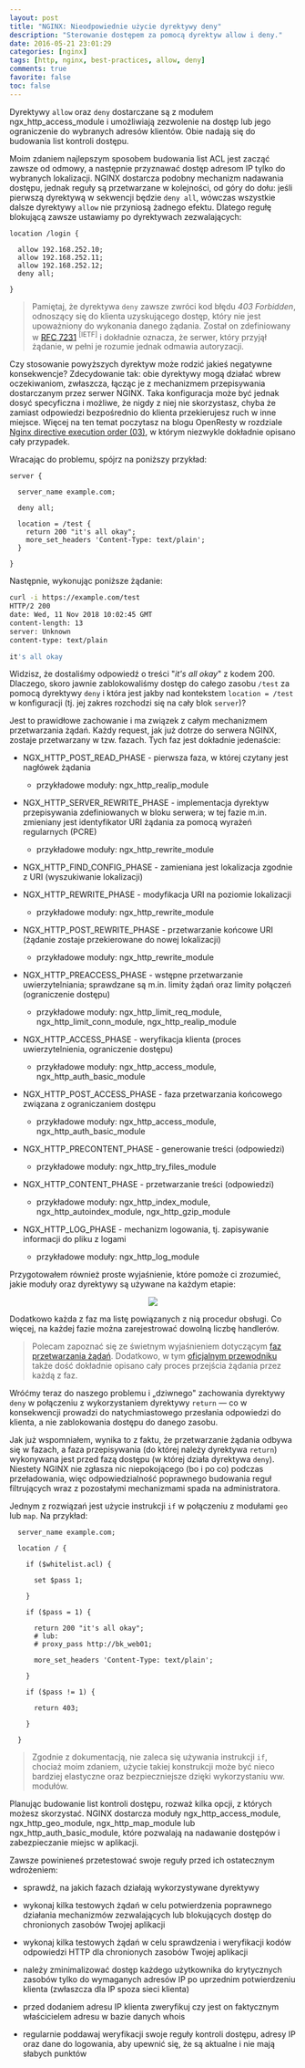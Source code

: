 ```yaml
---
layout: post
title: "NGINX: Nieodpowiednie użycie dyrektywy deny"
description: "Sterowanie dostępem za pomocą dyrektyw allow i deny."
date: 2016-05-21 23:01:29
categories: [nginx]
tags: [http, nginx, best-practices, allow, deny]
comments: true
favorite: false
toc: false
---
```


Dyrektywy `allow` oraz `deny` dostarczane są z modułem <span class="h-b">ngx_http_access_module</span> i umożliwiają zezwolenie na dostęp lub jego ograniczenie do wybranych adresów klientów. Obie nadają się do budowania list kontroli dostępu.

Moim zdaniem najlepszym sposobem budowania list ACL jest zacząć zawsze od odmowy, a następnie przyznawać dostęp adresom IP tylko do wybranych lokalizacji. NGINX dostarcza podobny mechanizm nadawania dostępu, jednak reguły są przetwarzane w kolejności, od góry do dołu: jeśli pierwszą dyrektywą w sekwencji będzie `deny all`, wówczas wszystkie dalsze dyrektywy `allow` nie przyniosą żadnego efektu. Dlatego regułę blokującą zawsze ustawiamy po dyrektywach zezwalających:

```nginx
location /login {

  allow 192.168.252.10;
  allow 192.168.252.11;
  allow 192.168.252.12;
  deny all;

}
```

  > Pamiętaj, że dyrektywa `deny` zawsze zwróci kod błędu _403 Forbidden_, odnoszący się do klienta uzyskującego dostęp, który nie jest upoważniony do wykonania danego żądania. Został on zdefiniowany w [RFC 7231](https://tools.ietf.org/html/rfc7231#section-6.5.3) <sup>[IETF]</sup> i dokładnie oznacza, że serwer, który przyjął żądanie, w pełni je rozumie jednak odmawia autoryzacji.

Czy stosowanie powyższych dyrektyw może rodzić jakieś negatywne konsekwencje? Zdecydowanie tak: obie dyrektywy mogą działać wbrew oczekiwaniom, zwłaszcza, łącząc je z mechanizmem przepisywania dostarczanym przez serwer NGINX. Taka konfiguracja może być jednak dosyć specyficzna i możliwe, że nigdy z niej nie skorzystasz, chyba że zamiast odpowiedzi bezpośrednio do klienta przekierujesz ruch w inne miejsce. Więcej na ten temat poczytasz na blogu OpenResty w rozdziale [Nginx directive execution order (03)](https://openresty.org/download/agentzh-nginx-tutorials-en.html#02-nginxdirectiveexecorder03), w którym niezwykle dokładnie opisano cały przypadek.

Wracając do problemu, spójrz na poniższy przykład:

```nginx
server {

  server_name example.com;

  deny all;

  location = /test {
    return 200 "it's all okay";
    more_set_headers 'Content-Type: text/plain';
  }

}
```

Następnie, wykonując poniższe żądanie:

```bash
curl -i https://example.com/test
HTTP/2 200
date: Wed, 11 Nov 2018 10:02:45 GMT
content-length: 13
server: Unknown
content-type: text/plain

it's all okay
```

Widzisz, że dostaliśmy odpowiedź o treści "_it's all okay_" z kodem 200. Dlaczego, skoro jawnie zablokowaliśmy dostęp do całego zasobu `/test` za pomocą dyrektywy `deny` i która jest jakby nad kontekstem `location = /test` w konfiguracji (tj. jej zakres rozchodzi się na cały blok `server`)?

Jest to prawidłowe zachowanie i ma związek z całym mechanizmem przetwarzania żądań. Każdy request, jak już dotrze do serwera NGINX, zostaje przetwarzany w tzw. fazach. Tych faz jest dokładnie jedenaście:

- <span class="h-a">NGX_HTTP_POST_READ_PHASE</span> - pierwsza faza, w której czytany jest nagłówek żądania
  - przykładowe moduły: <span class="h-b">ngx_http_realip_module</span>

- <span class="h-a">NGX_HTTP_SERVER_REWRITE_PHASE</span> - implementacja dyrektyw przepisywania zdefiniowanych w bloku serwera; w tej fazie m.in. zmieniany jest identyfikator URI żądania za pomocą wyrażeń regularnych (PCRE)
  - przykładowe moduły: <span class="h-b">ngx_http_rewrite_module</span>

- <span class="h-a">NGX_HTTP_FIND_CONFIG_PHASE</span> - zamieniana jest lokalizacja zgodnie z URI (wyszukiwanie lokalizacji)

- <span class="h-a">NGX_HTTP_REWRITE_PHASE</span> - modyfikacja URI na poziomie lokalizacji
  - przykładowe moduły: <span class="h-b">ngx_http_rewrite_module</span>

- <span class="h-a">NGX_HTTP_POST_REWRITE_PHASE</span> - przetwarzanie końcowe URI (żądanie zostaje przekierowane do nowej lokalizacji)
  - przykładowe moduły: <span class="h-b">ngx_http_rewrite_module</span>

- <span class="h-a">NGX_HTTP_PREACCESS_PHASE</span> - wstępne przetwarzanie uwierzytelniania; sprawdzane są m.in. limity żądań oraz limity połączeń (ograniczenie dostępu)
  - przykładowe moduły: <span class="h-b">ngx_http_limit_req_module</span>, <span class="h-b">ngx_http_limit_conn_module</span>, <span class="h-b">ngx_http_realip_module</span>

- <span class="h-a">NGX_HTTP_ACCESS_PHASE</span> - weryfikacja klienta (proces uwierzytelnienia, ograniczenie dostępu)
  - przykładowe moduły: <span class="h-b">ngx_http_access_module</span>, <span class="h-b">ngx_http_auth_basic_module</span>

- <span class="h-a">NGX_HTTP_POST_ACCESS_PHASE</span> - faza przetwarzania końcowego związana z ograniczaniem dostępu
  - przykładowe moduły: <span class="h-b">ngx_http_access_module</span>, <span class="h-b">ngx_http_auth_basic_module</span>

- <span class="h-a">NGX_HTTP_PRECONTENT_PHASE</span> - generowanie treści (odpowiedzi)
  - przykładowe moduły: <span class="h-b">ngx_http_try_files_module</span>

- <span class="h-a">NGX_HTTP_CONTENT_PHASE</span> - przetwarzanie treści (odpowiedzi)
  - przykładowe moduły: <span class="h-b">ngx_http_index_module</span>, <span class="h-b">ngx_http_autoindex_module</span>, <span class="h-b">ngx_http_gzip_module</span>

- <span class="h-a">NGX_HTTP_LOG_PHASE</span> - mechanizm logowania, tj. zapisywanie informacji do pliku z logami
  - przykładowe moduły: <span class="h-b">ngx_http_log_module</span>

Przygotowałem również proste wyjaśnienie, które pomoże ci zrozumieć, jakie moduły oraz dyrektywy są używane na każdym etapie:

<p align="center">
  <img src="/assets/img/posts/nginx_phases.png">
</p>

Dodatkowo każda z faz ma listę powiązanych z nią procedur obsługi. Co więcej, na każdej fazie można zarejestrować dowolną liczbę handlerów.

  > Polecam zapoznać się ze świetnym wyjaśnieniem dotyczącym [faz przetwarzania żądań](http://scm.zoomquiet.top/data/20120312173425/index.html). Dodatkowo, w tym [oficjalnym przewodniku](http://nginx.org/en/docs/dev/development_guide.html) także dość dokładnie opisano cały proces przejścia żądania przez każdą z faz.

Wróćmy teraz do naszego problemu i „dziwnego" zachowania dyrektywy `deny` w połączeniu z wykorzystaniem dyrektywy `return` — co w konsekwencji prowadzi do natychmiastowego przesłania odpowiedzi do klienta, a nie zablokowania dostępu do danego zasobu.

Jak już wspomniałem, wynika to z faktu, że przetwarzanie żądania odbywa się w fazach, a faza przepisywania (do której należy dyrektywa `return`) wykonywana jest przed fazą dostępu (w której działa dyrektywa `deny`). Niestety NGINX nie zgłasza nic niepokojącego (bo i po co) podczas przeładowania, więc odpowiedzialność poprawnego budowania reguł filtrujących wraz z pozostałymi mechanizmami spada na administratora.

Jednym z rozwiązań jest użycie instrukcji `if` w połączeniu z modułami `geo` lub `map`. Na przykład:

```nginx
  server_name example.com;

  location / {

    if ($whitelist.acl) {

      set $pass 1;

    }

    if ($pass = 1) {

      return 200 "it's all okay";
      # lub:
      # proxy_pass http://bk_web01;

      more_set_headers 'Content-Type: text/plain';

    }

    if ($pass != 1) {

      return 403;

    }

  }
  ```

  > Zgodnie z dokumentacją, nie zaleca się używania instrukcji `if`, chociaż moim zdaniem, użycie takiej konstrukcji może być nieco bardziej elastyczne oraz bezpieczniejsze dzięki wykorzystaniu ww. modułów.

Planując budowanie list kontroli dostępu, rozważ kilka opcji, z których możesz skorzystać. NGINX dostarcza moduły <span class="h-b">ngx_http_access_module</span>, <span class="h-b">ngx_http_geo_module</span>, <span class="h-b">ngx_http_map_module</span> lub <span class="h-b">ngx_http_auth_basic_module</span>, które pozwalają na nadawanie dostępów i zabezpieczanie miejsc w aplikacji.

Zawsze powinieneś przetestować swoje reguły przed ich ostatecznym wdrożeniem:

- sprawdź, na jakich fazach działają wykorzystywane dyrektywy

- wykonaj kilka testowych żądań w celu potwierdzenia poprawnego działania mechanizmów zezwalających lub blokujących dostęp do chronionych zasobów Twojej aplikacji

- wykonaj kilka testowych żądań w celu sprawdzenia i weryfikacji kodów odpowiedzi HTTP dla chronionych zasobów Twojej aplikacji

- należy zminimalizować dostęp każdego użytkownika do krytycznych zasobów tylko do wymaganych adresów IP po uprzednim potwierdzeniu klienta (zwłaszcza dla IP spoza sieci klienta)

- przed dodaniem adresu IP klienta zweryfikuj czy jest on faktycznym właścicielem adresu w bazie danych whois

- regularnie poddawaj weryfikacji swoje reguły kontroli dostępu, adresy IP oraz dane do logowania, aby upewnić się, że są aktualne i nie mają słabych punktów
